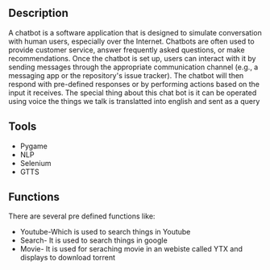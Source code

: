 ## Description
 A chatbot is a software application that is designed to simulate conversation with human users, especially over the Internet. Chatbots are often used to provide customer service, answer frequently asked questions, or make recommendations. Once the chatbot is set up, users can interact with it by sending messages through the appropriate communication channel (e.g., a messaging app or the repository's issue tracker). The chatbot will then respond with pre-defined responses or by performing actions based on the input it receives.
 The special thing about this chat bot is it can be operated using voice the things we talk is translatted  into english and sent as a query
## Tools 
* Pygame
* NLP
* Selenium
* GTTS
## Functions
   There are several pre defined functions like:
   * Youtube-Which is used to search things in Youtube
   * Search- It is used to search things in google
   * Movie- It is used for seraching movie in an webiste called YTX and displays to download torrent
